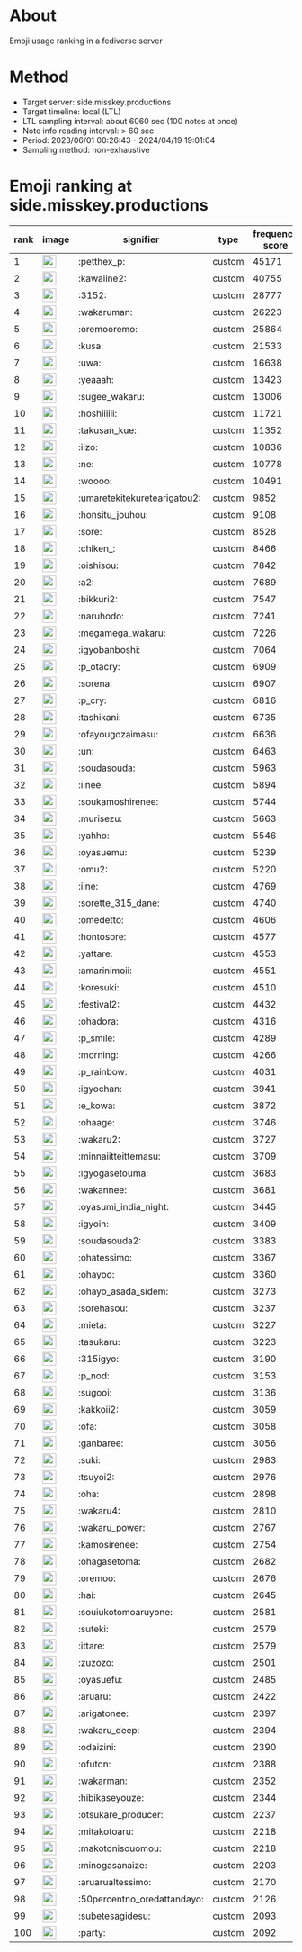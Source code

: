 # About
Emoji usage ranking in a fediverse server

# Method
- Target server: side.misskey.productions
- Target timeline: local (LTL)
- LTL sampling interval: about 6060 sec (100 notes at once)
- Note info reading interval: > 60 sec
- Period: 2023/06/01 00:26:43 - 2024/04/19 19:01:04 
- Sampling method: non-exhaustive

# Emoji ranking at side.misskey.productions

|rank|image|signifier|type|frequency score|
|----|----|----|----|----|
|1|<img height="24" src="https://side.misskey.productions/emoji/petthex_p.webp">|:petthex_p:|custom|45171|
|2|<img height="24" src="https://side.misskey.productions/emoji/kawaiine2.webp">|:kawaiine2:|custom|40755|
|3|<img height="24" src="https://side.misskey.productions/emoji/3152.webp">|:3152:|custom|28777|
|4|<img height="24" src="https://side.misskey.productions/emoji/wakaruman.webp">|:wakaruman:|custom|26223|
|5|<img height="24" src="https://side.misskey.productions/emoji/oremooremo.webp">|:oremooremo:|custom|25864|
|6|<img height="24" src="https://side.misskey.productions/emoji/kusa.webp">|:kusa:|custom|21533|
|7|<img height="24" src="https://side.misskey.productions/emoji/uwa.webp">|:uwa:|custom|16638|
|8|<img height="24" src="https://side.misskey.productions/emoji/yeaaah.webp">|:yeaaah:|custom|13423|
|9|<img height="24" src="https://side.misskey.productions/emoji/sugee_wakaru.webp">|:sugee_wakaru:|custom|13006|
|10|<img height="24" src="https://side.misskey.productions/emoji/hoshiiiiii.webp">|:hoshiiiiii:|custom|11721|
|11|<img height="24" src="https://side.misskey.productions/emoji/takusan_kue.webp">|:takusan_kue:|custom|11352|
|12|<img height="24" src="https://side.misskey.productions/emoji/iizo.webp">|:iizo:|custom|10836|
|13|<img height="24" src="https://side.misskey.productions/emoji/ne.webp">|:ne:|custom|10778|
|14|<img height="24" src="https://side.misskey.productions/emoji/woooo.webp">|:woooo:|custom|10491|
|15|<img height="24" src="https://side.misskey.productions/emoji/umaretekitekuretearigatou2.webp">|:umaretekitekuretearigatou2:|custom|9852|
|16|<img height="24" src="https://side.misskey.productions/emoji/honsitu_jouhou.webp">|:honsitu_jouhou:|custom|9108|
|17|<img height="24" src="https://side.misskey.productions/emoji/sore.webp">|:sore:|custom|8528|
|18|<img height="24" src="https://side.misskey.productions/emoji/chiken_.webp">|:chiken_:|custom|8466|
|19|<img height="24" src="https://side.misskey.productions/emoji/oishisou.webp">|:oishisou:|custom|7842|
|20|<img height="24" src="https://side.misskey.productions/emoji/a2.webp">|:a2:|custom|7689|
|21|<img height="24" src="https://side.misskey.productions/emoji/bikkuri2.webp">|:bikkuri2:|custom|7547|
|22|<img height="24" src="https://side.misskey.productions/emoji/naruhodo.webp">|:naruhodo:|custom|7241|
|23|<img height="24" src="https://side.misskey.productions/emoji/megamega_wakaru.webp">|:megamega_wakaru:|custom|7226|
|24|<img height="24" src="https://side.misskey.productions/emoji/igyobanboshi.webp">|:igyobanboshi:|custom|7064|
|25|<img height="24" src="https://side.misskey.productions/emoji/p_otacry.webp">|:p_otacry:|custom|6909|
|26|<img height="24" src="https://side.misskey.productions/emoji/sorena.webp">|:sorena:|custom|6907|
|27|<img height="24" src="https://side.misskey.productions/emoji/p_cry.webp">|:p_cry:|custom|6816|
|28|<img height="24" src="https://side.misskey.productions/emoji/tashikani.webp">|:tashikani:|custom|6735|
|29|<img height="24" src="https://side.misskey.productions/emoji/ofayougozaimasu.webp">|:ofayougozaimasu:|custom|6636|
|30|<img height="24" src="https://side.misskey.productions/emoji/un.webp">|:un:|custom|6463|
|31|<img height="24" src="https://side.misskey.productions/emoji/soudasouda.webp">|:soudasouda:|custom|5963|
|32|<img height="24" src="https://side.misskey.productions/emoji/iinee.webp">|:iinee:|custom|5894|
|33|<img height="24" src="https://side.misskey.productions/emoji/soukamoshirenee.webp">|:soukamoshirenee:|custom|5744|
|34|<img height="24" src="https://side.misskey.productions/emoji/murisezu.webp">|:murisezu:|custom|5663|
|35|<img height="24" src="https://side.misskey.productions/emoji/yahho.webp">|:yahho:|custom|5546|
|36|<img height="24" src="https://side.misskey.productions/emoji/oyasuemu.webp">|:oyasuemu:|custom|5239|
|37|<img height="24" src="https://side.misskey.productions/emoji/omu2.webp">|:omu2:|custom|5220|
|38|<img height="24" src="https://side.misskey.productions/emoji/iine.webp">|:iine:|custom|4769|
|39|<img height="24" src="https://side.misskey.productions/emoji/sorette_315_dane.webp">|:sorette_315_dane:|custom|4740|
|40|<img height="24" src="https://side.misskey.productions/emoji/omedetto.webp">|:omedetto:|custom|4606|
|41|<img height="24" src="https://side.misskey.productions/emoji/hontosore.webp">|:hontosore:|custom|4577|
|42|<img height="24" src="https://side.misskey.productions/emoji/yattare.webp">|:yattare:|custom|4553|
|43|<img height="24" src="https://side.misskey.productions/emoji/amarinimoii.webp">|:amarinimoii:|custom|4551|
|44|<img height="24" src="https://side.misskey.productions/emoji/koresuki.webp">|:koresuki:|custom|4510|
|45|<img height="24" src="https://side.misskey.productions/emoji/festival2.webp">|:festival2:|custom|4432|
|46|<img height="24" src="https://side.misskey.productions/emoji/ohadora.webp">|:ohadora:|custom|4316|
|47|<img height="24" src="https://side.misskey.productions/emoji/p_smile.webp">|:p_smile:|custom|4289|
|48|<img height="24" src="https://side.misskey.productions/emoji/morning.webp">|:morning:|custom|4266|
|49|<img height="24" src="https://side.misskey.productions/emoji/p_rainbow.webp">|:p_rainbow:|custom|4031|
|50|<img height="24" src="https://side.misskey.productions/emoji/igyochan.webp">|:igyochan:|custom|3941|
|51|<img height="24" src="https://side.misskey.productions/emoji/e_kowa.webp">|:e_kowa:|custom|3872|
|52|<img height="24" src="https://side.misskey.productions/emoji/ohaage.webp">|:ohaage:|custom|3746|
|53|<img height="24" src="https://side.misskey.productions/emoji/wakaru2.webp">|:wakaru2:|custom|3727|
|54|<img height="24" src="https://side.misskey.productions/emoji/minnaiitteittemasu.webp">|:minnaiitteittemasu:|custom|3709|
|55|<img height="24" src="https://side.misskey.productions/emoji/igyogasetouma.webp">|:igyogasetouma:|custom|3683|
|56|<img height="24" src="https://side.misskey.productions/emoji/wakannee.webp">|:wakannee:|custom|3681|
|57|<img height="24" src="https://side.misskey.productions/emoji/oyasumi_india_night.webp">|:oyasumi_india_night:|custom|3445|
|58|<img height="24" src="https://side.misskey.productions/emoji/igyoin.webp">|:igyoin:|custom|3409|
|59|<img height="24" src="https://side.misskey.productions/emoji/soudasouda2.webp">|:soudasouda2:|custom|3383|
|60|<img height="24" src="https://side.misskey.productions/emoji/ohatessimo.webp">|:ohatessimo:|custom|3367|
|61|<img height="24" src="https://side.misskey.productions/emoji/ohayoo.webp">|:ohayoo:|custom|3360|
|62|<img height="24" src="https://side.misskey.productions/emoji/ohayo_asada_sidem.webp">|:ohayo_asada_sidem:|custom|3273|
|63|<img height="24" src="https://side.misskey.productions/emoji/sorehasou.webp">|:sorehasou:|custom|3237|
|64|<img height="24" src="https://side.misskey.productions/emoji/mieta.webp">|:mieta:|custom|3227|
|65|<img height="24" src="https://side.misskey.productions/emoji/tasukaru.webp">|:tasukaru:|custom|3223|
|66|<img height="24" src="https://side.misskey.productions/emoji/315igyo.webp">|:315igyo:|custom|3190|
|67|<img height="24" src="https://side.misskey.productions/emoji/p_nod.webp">|:p_nod:|custom|3153|
|68|<img height="24" src="https://side.misskey.productions/emoji/sugooi.webp">|:sugooi:|custom|3136|
|69|<img height="24" src="https://side.misskey.productions/emoji/kakkoii2.webp">|:kakkoii2:|custom|3059|
|70|<img height="24" src="https://side.misskey.productions/emoji/ofa.webp">|:ofa:|custom|3058|
|71|<img height="24" src="https://side.misskey.productions/emoji/ganbaree.webp">|:ganbaree:|custom|3056|
|72|<img height="24" src="https://side.misskey.productions/emoji/suki.webp">|:suki:|custom|2983|
|73|<img height="24" src="https://side.misskey.productions/emoji/tsuyoi2.webp">|:tsuyoi2:|custom|2976|
|74|<img height="24" src="https://side.misskey.productions/emoji/oha.webp">|:oha:|custom|2898|
|75|<img height="24" src="https://side.misskey.productions/emoji/wakaru4.webp">|:wakaru4:|custom|2810|
|76|<img height="24" src="https://side.misskey.productions/emoji/wakaru_power.webp">|:wakaru_power:|custom|2767|
|77|<img height="24" src="https://side.misskey.productions/emoji/kamosirenee.webp">|:kamosirenee:|custom|2754|
|78|<img height="24" src="https://side.misskey.productions/emoji/ohagasetoma.webp">|:ohagasetoma:|custom|2682|
|79|<img height="24" src="https://side.misskey.productions/emoji/oremoo.webp">|:oremoo:|custom|2676|
|80|<img height="24" src="https://side.misskey.productions/emoji/hai.webp">|:hai:|custom|2645|
|81|<img height="24" src="https://side.misskey.productions/emoji/souiukotomoaruyone.webp">|:souiukotomoaruyone:|custom|2581|
|82|<img height="24" src="https://side.misskey.productions/emoji/suteki.webp">|:suteki:|custom|2579|
|83|<img height="24" src="https://side.misskey.productions/emoji/ittare.webp">|:ittare:|custom|2579|
|84|<img height="24" src="https://side.misskey.productions/emoji/zuzozo.webp">|:zuzozo:|custom|2501|
|85|<img height="24" src="https://side.misskey.productions/emoji/oyasuefu.webp">|:oyasuefu:|custom|2485|
|86|<img height="24" src="https://side.misskey.productions/emoji/aruaru.webp">|:aruaru:|custom|2422|
|87|<img height="24" src="https://side.misskey.productions/emoji/arigatonee.webp">|:arigatonee:|custom|2397|
|88|<img height="24" src="https://side.misskey.productions/emoji/wakaru_deep.webp">|:wakaru_deep:|custom|2394|
|89|<img height="24" src="https://side.misskey.productions/emoji/odaizini.webp">|:odaizini:|custom|2390|
|90|<img height="24" src="https://side.misskey.productions/emoji/ofuton.webp">|:ofuton:|custom|2388|
|91|<img height="24" src="https://side.misskey.productions/emoji/wakarman.webp">|:wakarman:|custom|2352|
|92|<img height="24" src="https://side.misskey.productions/emoji/hibikaseyouze.webp">|:hibikaseyouze:|custom|2344|
|93|<img height="24" src="https://side.misskey.productions/emoji/otsukare_producer.webp">|:otsukare_producer:|custom|2237|
|94|<img height="24" src="https://side.misskey.productions/emoji/mitakotoaru.webp">|:mitakotoaru:|custom|2218|
|95|<img height="24" src="https://side.misskey.productions/emoji/makotonisouomou.webp">|:makotonisouomou:|custom|2218|
|96|<img height="24" src="https://side.misskey.productions/emoji/minogasanaize.webp">|:minogasanaize:|custom|2203|
|97|<img height="24" src="https://side.misskey.productions/emoji/aruarualtessimo.webp">|:aruarualtessimo:|custom|2170|
|98|<img height="24" src="https://side.misskey.productions/emoji/50percentno_oredattandayo.webp">|:50percentno_oredattandayo:|custom|2126|
|99|<img height="24" src="https://side.misskey.productions/emoji/subetesagidesu.webp">|:subetesagidesu:|custom|2093|
|100|<img height="24" src="https://side.misskey.productions/emoji/party.webp">|:party:|custom|2092|
